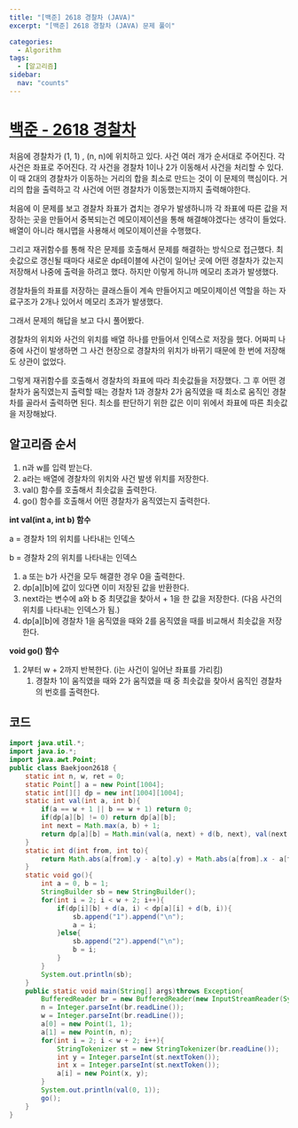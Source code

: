 ```yaml
---
title: "[백준] 2618 경찰차 (JAVA)"
excerpt: "[백준] 2618 경찰차 (JAVA) 문제 풀이"

categories:
  - Algorithm
tags:
  - [알고리즘]
sidebar:
  nav: "counts"
---
```


# [백준 - 2618 경찰차](https://www.acmicpc.net/problem/2618)

처음에 경찰차가 (1, 1) , (n, n)에 위치하고 있다. 사건 여러 개가 순서대로 주어진다. 각 사건은 좌표로 주어진다. 각 사건을 경찰차 1이나 2가 이동해서 사건을 처리할 수 있다. 이 때 2대의 경찰차가 이동하는 거리의 합을 최소로 만드는 것이 이 문제의 핵심이다. 거리의 합을 출력하고 각 사건에 어떤 경찰차가 이동했는지까지 출력해야한다.

처음에 이 문제를 보고 경찰차 좌표가 겹치는 경우가 발생하니까 각 좌표에 따른 값을 저장하는 곳을 만들어서 중복되는건 메모이제이션을 통해 해결해야겠다는 생각이 들었다. 배열이 아니라 해시맵을 사용해서 메모이제이션을 수행했다.

그리고 재귀함수를 통해 작은 문제를 호출해서 문제를 해결하는 방식으로 접근했다. 최솟값으로 갱신될 때마다 새로운 dp테이블에 사건이 일어난 곳에 어떤 경찰차가 갔는지 저장해서 나중에 출력을 하려고 했다. 하지만 이렇게 하니까 메모리 초과가 발생했다.

경찰차들의 좌표를 저장하는 클래스들이 계속 만들어지고 메모이제이션 역할을 하는 자료구조가 2개나 있어서 메모리 초과가 발생했다.

그래서 문제의 해답을 보고 다시 풀어봤다.

경찰차의 위치와 사건의 위치를 배열 하나를 만들어서 인덱스로 저장을 했다. 어짜피 나중에 사건이 발생하면 그 사건 현장으로 경찰차의 위치가 바뀌기 때문에 한 번에 저장해도 상관이 없었다.

그렇게 재귀함수를 호출해서 경찰차의 좌표에 따라 최솟값들을 저장했다. 그 후 어떤 경찰차가 움직였는지 출력할 때는 경찰차 1과 경찰차 2가 움직였을 때 최소로 움직인 경찰차를 골라서 출력하면 된다. 최소를 판단하기 위한 값은 이미 위에서 좌표에 따른 최솟값을 저장해놨다.

## 알고리즘 순서

1. n과 w를 입력 받는다.
2. a라는 배열에 경찰차의 위치와 사건 발생 위치를 저장한다.
3. val() 함수를 호출해서 최솟값을 출력한다.
4. go() 함수를 호출해서 어떤 경찰차가 움직였는지 출력한다.

**int val(int a, int b) 함수**

a = 경찰차 1의 위치를 나타내는 인덱스

b = 경찰차 2의 위치를 나타내는 인덱스

1. a 또는 b가 사건을 모두 해결한 경우 0을 출력한다.
2. dp[a][b]에 값이 있다면 이미 저장된 값을 반환한다.
3. next라는 변수에 a와 b 중 최댓값을 찾아서 + 1을 한 값을 저장한다. (다음 사건의 위치를 나타내는 인덱스가 됨.)
4. dp[a][b]에 경찰차 1을 움직였을 때와 2를 움직였을 때를 비교해서 최솟값을 저장한다.

**void go() 함수**

1. 2부터 w + 2까지 반복한다. (i는 사건이 일어난 좌표를 가리킴)
   1. 경찰차 1이 움직였을 때와 2가 움직였을 때 중 최솟값을 찾아서 움직인 경찰차의 번호를 출력한다.

## 코드

```java
import java.util.*;
import java.io.*;
import java.awt.Point;
public class Baekjoon2618 {
    static int n, w, ret = 0;
    static Point[] a = new Point[1004];
    static int[][] dp = new int[1004][1004];
    static int val(int a, int b){
        if(a == w + 1 || b == w + 1) return 0;
        if(dp[a][b] != 0) return dp[a][b];
        int next = Math.max(a, b) + 1;
        return dp[a][b] = Math.min(val(a, next) + d(b, next), val(next, b) + d(a, next));
    }
    static int d(int from, int to){
        return Math.abs(a[from].y - a[to].y) + Math.abs(a[from].x - a[to].x);
    }
    static void go(){
        int a = 0, b = 1;
        StringBuilder sb = new StringBuilder();
        for(int i = 2; i < w + 2; i++){
            if(dp[i][b] + d(a, i) < dp[a][i] + d(b, i)){
                sb.append("1").append("\n");
                a = i;
            }else{
                sb.append("2").append("\n");
                b = i;
            }
        }
        System.out.println(sb);
    }
    public static void main(String[] args)throws Exception{
        BufferedReader br = new BufferedReader(new InputStreamReader(System.in));
        n = Integer.parseInt(br.readLine());
        w = Integer.parseInt(br.readLine());
        a[0] = new Point(1, 1);
        a[1] = new Point(n, n);
        for(int i = 2; i < w + 2; i++){
            StringTokenizer st = new StringTokenizer(br.readLine());
            int y = Integer.parseInt(st.nextToken());
            int x = Integer.parseInt(st.nextToken());
            a[i] = new Point(x, y);
        }
        System.out.println(val(0, 1));
        go();
    }
}
```
